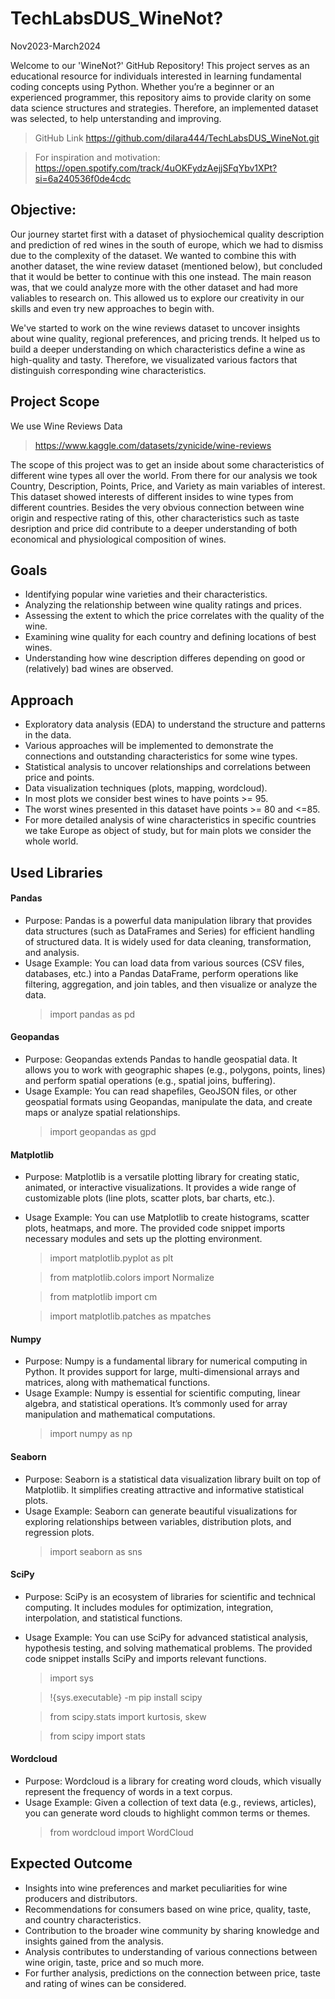 # TechLabsDUS_WineNot?
Nov2023-March2024

Welcome to our 'WineNot?' GitHub Repository! This project serves as an educational resource for individuals interested in learning fundamental coding concepts using Python. Whether you’re a beginner or an experienced programmer, this repository aims to provide clarity on some data science structures and strategies. Therefore, an implemented dataset was selected, to help unterstanding and improving. 
> GitHub Link
https://github.com/dilara444/TechLabsDUS_WineNot.git

> For inspiration and motivation: https://open.spotify.com/track/4uOKFydzAejjSFqYbv1XPt?si=6a240536f0de4cdc

## Objective:

Our journey startet first with a dataset of physiochemical quality description and prediction of red wines in the south of europe, which we had to dismiss due to the complexity of the dataset. We wanted to combine this with another dataset, the wine review dataset (mentioned below), but concluded that it would be better to continue with this one instead. The main reason was, that we could analyze more with the other dataset and had more valiables to research on. This allowed us to explore our creativity in our skills and even try new approaches to begin with. 

We've started to work on the wine reviews dataset to uncover insights about wine quality, regional preferences, and pricing trends. It helped us to build a deeper understanding on which characteristics define a wine as high-quality and tasty. Therefore, we visualizated various factors that distinguish corresponding wine characteristics. 

## Project Scope
We use Wine Reviews Data 
> https://www.kaggle.com/datasets/zynicide/wine-reviews

The scope of this project was to get an inside about some characteristics of different wine types all over the world. 
From there for our analysis we took Country, Description, Points, Price, and Variety as main variables of interest. This dataset showed interests of different insides to wine types from different countries. Besides the very obvious connection between wine origin and respective rating of this, other characteristics such as taste desription and price did contribute to a deeper understanding of both economical and physiological composition of wines. 

## Goals
- Identifying popular wine varieties and their characteristics.
- Analyzing the relationship between wine quality ratings and prices.
- Assessing the extent to which the price correlates with the quality of the wine.
- Examining wine quality for each country and defining locations of best wines.
- Understanding how wine description differes depending on good or (relatively) bad wines are observed.

## Approach
- Exploratory data analysis (EDA) to understand the structure and patterns in the data.
- Various approaches will be implemented to demonstrate the connections and outstanding characteristics for some wine types.
- Statistical analysis to uncover relationships and correlations between price and points.
- Data visualization techniques (plots, mapping, wordcloud).
- In most plots we consider best wines to have points >= 95.
- The worst wines presented in this dataset have points >= 80 and <=85.
- For more detailed analysis of wine characteristics in specific countries we take Europe as object of study, but for main plots we consider the whole world.

## Used Libraries
#### Pandas
- Purpose: Pandas is a powerful data manipulation library that provides data structures (such as DataFrames and Series) for efficient handling of structured data. It is widely used for data cleaning, transformation, and analysis.
- Usage Example: You can load data from various sources (CSV files, databases, etc.) into a Pandas DataFrame, perform operations like filtering, aggregation, and join tables, and then visualize or analyze the data.
  > import pandas as pd
  
#### Geopandas
- Purpose: Geopandas extends Pandas to handle geospatial data. It allows you to work with geographic shapes (e.g., polygons, points, lines) and perform spatial operations (e.g., spatial joins, buffering).
- Usage Example: You can read shapefiles, GeoJSON files, or other geospatial formats using Geopandas, manipulate the data, and create maps or analyze spatial relationships.
  > import geopandas as gpd

#### Matplotlib
- Purpose: Matplotlib is a versatile plotting library for creating static, animated, or interactive visualizations. It provides a wide range of customizable plots (line plots, scatter plots, bar charts, etc.).
- Usage Example: You can use Matplotlib to create histograms, scatter plots, heatmaps, and more. The provided code snippet imports necessary modules and sets up the plotting environment.
  > import matplotlib.pyplot as plt
  
  > from matplotlib.colors import Normalize
  
  > from matplotlib import cm
  
  > import matplotlib.patches as mpatches

#### Numpy
- Purpose: Numpy is a fundamental library for numerical computing in Python. It provides support for large, multi-dimensional arrays and matrices, along with mathematical functions.
- Usage Example: Numpy is essential for scientific computing, linear algebra, and statistical operations. It’s commonly used for array manipulation and mathematical computations.
  > import numpy as np

#### Seaborn
- Purpose: Seaborn is a statistical data visualization library built on top of Matplotlib. It simplifies creating attractive and informative statistical plots.
- Usage Example: Seaborn can generate beautiful visualizations for exploring relationships between variables, distribution plots, and regression plots.
  > import seaborn as sns

#### SciPy
- Purpose: SciPy is an ecosystem of libraries for scientific and technical computing. It includes modules for optimization, integration, interpolation, and statistical functions.
- Usage Example: You can use SciPy for advanced statistical analysis, hypothesis testing, and solving mathematical problems. The provided code snippet installs SciPy and imports relevant functions.
  > import sys
  
  > !{sys.executable} -m pip install scipy
  
  > from scipy.stats import kurtosis, skew
  
  > from scipy import stats
  
#### Wordcloud
- Purpose: Wordcloud is a library for creating word clouds, which visually represent the frequency of words in a text corpus.
- Usage Example: Given a collection of text data (e.g., reviews, articles), you can generate word clouds to highlight common terms or themes.
  > from wordcloud import WordCloud

## Expected Outcome
- Insights into wine preferences and market peculiarities for wine producers and distributors.
- Recommendations for consumers based on wine price, quality, taste, and country characteristics.
- Contribution to the broader wine community by sharing knowledge and insights gained from the analysis.
- Analysis contributes to understanding of various connections between wine origin, taste, price and so much more.
- For further analysis, predictions on the connection between price, taste and rating of wines can be considered. 

